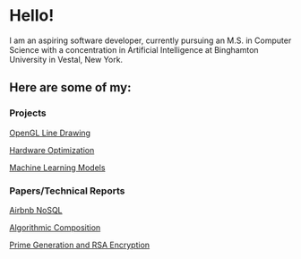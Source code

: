 # Hello!
I am an aspiring software developer, currently pursuing an M.S. in Computer Science with a concentration in Artificial Intelligence at Binghamton University in Vestal, New York.

## Here are some of my:

### Projects

[OpenGL Line Drawing](https://github.com/JacobGH2/OpenGL_Line_Drawing)

[Hardware Optimization](https://github.com/JacobGH2/Hardware_Optimization)

[Machine Learning Models](https://github.com/JacobGH2/Machine_Learning_Models)

### Papers/Technical Reports

[Airbnb NoSQL](https://github.com/JacobGH2/Airbnb_NoSQL_Paper)

[Algorithmic Composition](https://github.com/JacobGH2/AlgorithmicCompositonPaper)

[Prime Generation and RSA Encryption](https://github.com/JacobGH2/PrimesEncryption)

<!--
**JacobGH2/JacobGH2** is a ✨ _special_ ✨ repository because its `README.md` (this file) appears on your GitHub profile.

Here are some ideas to get you started:

- 🔭 I’m currently working on ...
- 🌱 I’m currently learning ...
- 👯 I’m looking to collaborate on ...
- 🤔 I’m looking for help with ...
- 💬 Ask me about ...
- 📫 How to reach me: ...
- 😄 Pronouns: ...
- ⚡ Fun fact: ...
-->
